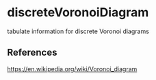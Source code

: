 discreteVoronoiDiagram
======================

tabulate information for discrete Voronoi diagrams

References
----------

https://en.wikipedia.org/wiki/Voronoi_diagram
